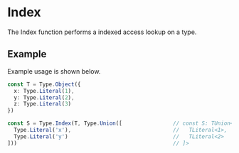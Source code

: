 # Index

The Index function performs a indexed access lookup on a type.

## Example

Example usage is shown below. 

```typescript
const T = Type.Object({
  x: Type.Literal(1),
  y: Type.Literal(2),
  z: Type.Literal(3)
})

const S = Type.Index(T, Type.Union([                // const S: TUnion<[
  Type.Literal('x'),                                //   TLiteral<1>,
  Type.Literal('y')                                 //   TLiteral<2>
]))                                                 // ]>
```